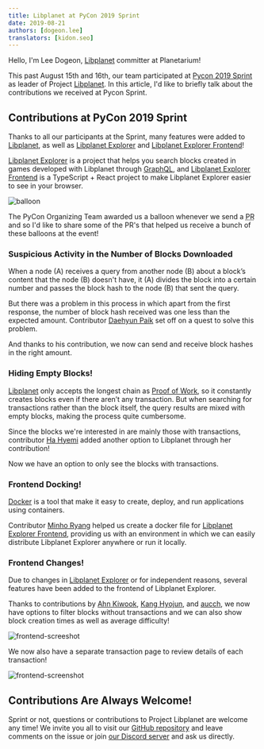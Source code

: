```yaml
---
title: Libplanet at PyCon 2019 Sprint
date: 2019-08-21
authors: [dogeon.lee]
translators: [kidon.seo]
---
```


Hello, I'm Lee Dogeon, [Libplanet] committer at Planetarium!

This past August 15th and 16th, our team participated at [Pycon 2019 Sprint] as leader of Project [Libplanet]. In this article, I'd like to briefly talk about the contributions we received at Pycon Sprint.

[Pycon 2019 Sprint]: https://www.pycon.kr/program/sprint?lang=en-US

## Contributions at PyCon 2019 Sprint

Thanks to all our participants at the Sprint, many features were added to [Libplanet], as well as [Libplanet Explorer] and [Libplanet Explorer Frontend]!

[Libplanet Explorer] is a project that helps you search blocks created in games developed with Libplanet through [GraphQL], and [Libplanet Explorer Frontend] is a TypeScript + React project to make Libplanet Explorer easier to see in your browser.

![balloon](./balloon.jpg)

The PyCon Organizing Team awarded us a balloon whenever we send a <abbr title="pull request">PR</abbr> and so I'd like to share some of the PR's that helped us receive a bunch of these balloons at the event!

[GraphQL]: https://graphql.org/

### Suspicious Activity in the Number of Blocks Downloaded

When a node (A) receives a query from another node (B) about a block’s content that the node (B) doesn't have, it (A) divides the block into a certain number and passes the block hash to the node (B) that sent the query.

But there was a problem in this process in which apart from the first response, the number of block hash received was one less than the expected amount. Contributor [Daehyun Paik][gurrpi] set off on a quest to solve this problem. 

And thanks to his contribution, we now can send and receive block hashes in the right amount.

[gurrpi]: https://github.com/gurrpi

### Hiding Empty Blocks!

[Libplanet] only accepts the longest chain as [Proof of Work][PoW], so it constantly creates blocks even if there aren’t any transaction. But when searching for transactions rather than the block itself, the query results are mixed with empty blocks, making the process quite cumbersome.

Since the blocks we're interested in are mainly those with transactions, contributor [Ha Hyemi][hyeguiee] added another option to Libplanet through her contribution!

Now we have an option to only see the blocks with transactions.

[PoW]: https://en.bitcoin.it/wiki/Proof_of_work
[hyeguiee]: https://github.com/hyeguiee

### Frontend Docking!

[Docker] is a tool that make it easy to create, deploy, and run applications using containers.

Contributor [Minho Ryang][minhoryang] helped us create a docker file for [Libplanet Explorer Frontend], providing us with an environment in which we can easily distribute Libplanet Explorer anywhere or run it locally.

[Docker]: https://docker.io/
[minhoryang]: https://github.com/minhoryang

### Frontend Changes!

Due to changes in [Libplanet Explorer] or for independent reasons, several features have been added to the frontend of Libplanet Explorer. 

Thanks to contributions by [Ahn Kiwook][AiOO], [Kang Hyojun][kanghyojun], and [aucch], we now have options to filter blocks without transactions and we can also show block creation times as well as average difficulty!

![frontend-screeshot](./frontend-screenshot.png)

We now also have a separate transaction page to review details of each transaction!

![frontend-screenshot](./frontend-screenshot-transaction.png)

[AiOO]: https://github.com/AiOO
[kanghyojun]: https://github.com/kanghyojun
[aucch]: https://github.com/aucch

## Contributions Are Always Welcome!

Sprint or not, questions or contributions to Project Libplanet are welcome any time! We invite you all to visit our [GitHub repository][libplanet] and leave comments on the issue or join [our Discord server] and ask us directly.

[our Discord server]: https://discord.gg/wUgwkYW

[Libplanet]: https://github.com/planetarium/libplanet
[Libplanet Explorer]: https://github.com/planetarium/libplanet-explorer
[Libplanet Explorer Frontend]: https://github.com/planetarium/libplanet-explorer-frontend

